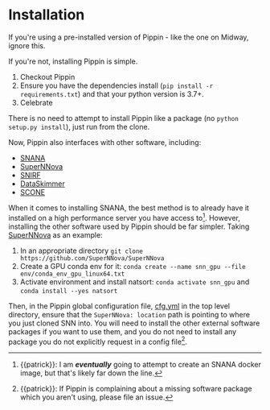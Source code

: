 # Installation

If you're using a pre-installed version of Pippin - like the one on Midway, ignore this.

If you're not, installing Pippin is simple.

1. Checkout Pippin
2. Ensure you have the dependencies install (`pip install -r requirements.txt`) and that your python version is 3.7+.
3. Celebrate

There is no need to attempt to install Pippin like a package (no `python setup.py install`), just run from the clone.

Now, Pippin also interfaces with other software, including:
- [SNANA](https://github.com/RickKessler/SNANA)
- [SuperNNova](https://github.com/supernnova/SuperNNova)
- [SNIRF](https://github.com/evevkovacs/ML-SN-Classifier)
- [DataSkimmer](https://github.com/supernnova/DES_SNN)
- [SCONE](https://github.com/helenqu/scone)

When it comes to installing SNANA, the best method is to already have it installed on a high performance server you have access to[^1]. However, installing the other software used by Pippin should be far simpler. Taking [SuperNNova](https://github.com/supernnova/SuperNNova) as an example:

1. In an appropriate directory `git clone https://github.com/SuperNNova/SuperNNova`
2. Create a GPU conda env for it: `conda create --name snn_gpu --file env/conda_env_gpu_linux64.txt`
3. Activate environment and install natsort: `conda activate snn_gpu` and `conda install --yes natsort`

Then, in the Pippin global configuration file, [cfg.yml](https://github.com/dessn/Pippin/blob/4fd0994bc445858bba83b2e9e5d3fcb3c4a83120/cfg.yml) in the top level directory, ensure that the `SuperNNova: location` path is pointing to where you just cloned SNN into. You will need to install the other external software packages if you want to use them, and you do not need to install any package you do not explicitly request in a config file[^2].

[^1]: {{patrick}}: I am ***eventually*** going to attempt to create an SNANA docker image, but that's likely far down the line.
[^2]: {{patrick}}: If Pippin is complaining about a missing software package which you aren't using, please file an issue.
